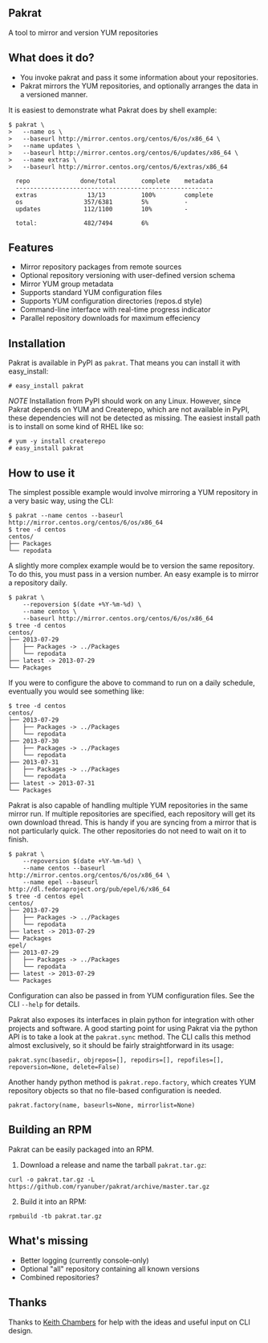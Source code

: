 Pakrat
-------

A tool to mirror and version YUM repositories

What does it do?
----------------

* You invoke pakrat and pass it some information about your repositories.
* Pakrat mirrors the YUM repositories, and optionally arranges the data in a
  versioned manner.

It is easiest to demonstrate what Pakrat does by shell example:
```
$ pakrat \
>   --name os \
>   --baseurl http://mirror.centos.org/centos/6/os/x86_64 \
>   --name updates \
>   --baseurl http://mirror.centos.org/centos/6/updates/x86_64 \
>   --name extras \
>   --baseurl http://mirror.centos.org/centos/6/extras/x86_64

  repo              done/total       complete    metadata
  -------------------------------------------------------
  extras              13/13          100%        complete  
  os                 357/6381        5%          -         
  updates            112/1100        10%         -         

  total:             482/7494        6%

```

Features
--------

* Mirror repository packages from remote sources
* Optional repository versioning with user-defined version schema
* Mirror YUM group metadata
* Supports standard YUM configuration files
* Supports YUM configuration directories (repos.d style)
* Command-line interface with real-time progress indicator
* Parallel repository downloads for maximum effeciency

Installation
------------

Pakrat is available in PyPI as `pakrat`. That means you can install it with
easy_install:

```
# easy_install pakrat
```

*NOTE*
Installation from PyPI should work on any Linux. However, since Pakrat depends
on YUM and Createrepo, which are not available in PyPI, these dependencies will
not be detected as missing. The easiest install path is to install on some kind
of RHEL like so:

```
# yum -y install createrepo
# easy_install pakrat
```

How to use it
-------------

The simplest possible example would involve mirroring a YUM repository in a
very basic way, using the CLI:

```
$ pakrat --name centos --baseurl http://mirror.centos.org/centos/6/os/x86_64
$ tree -d centos
centos/
├── Packages
└── repodata
```

A slightly more complex example would be to version the same repository. To
do this, you must pass in a version number. An easy example is to mirror a
repository daily.
```
$ pakrat \
    --repoversion $(date +%Y-%m-%d) \
    --name centos \
    --baseurl http://mirror.centos.org/centos/6/os/x86_64
$ tree -d centos
centos/
├── 2013-07-29
│   ├── Packages -> ../Packages
│   └── repodata
├── latest -> 2013-07-29
└── Packages
```

If you were to configure the above to command to run on a daily schedule,
eventually you would see something like:
```
$ tree -d centos
centos/
├── 2013-07-29
│   ├── Packages -> ../Packages
│   └── repodata
├── 2013-07-30
│   ├── Packages -> ../Packages
│   └── repodata
├── 2013-07-31
│   ├── Packages -> ../Packages
│   └── repodata
├── latest -> 2013-07-31
└── Packages
```

Pakrat is also capable of handling multiple YUM repositories in the same mirror
run. If multiple repositories are specified, each repository will get its own
download thread. This is handy if you are syncing from a mirror that is not
particularly quick. The other repositories do not need to wait on it to finish.
```
$ pakrat \
    --repoversion $(date +%Y-%m-%d) \
    --name centos --baseurl http://mirror.centos.org/centos/6/os/x86_64 \
    --name epel --baseurl http://dl.fedoraproject.org/pub/epel/6/x86_64
$ tree -d centos epel
centos/
├── 2013-07-29
│   ├── Packages -> ../Packages
│   └── repodata
├── latest -> 2013-07-29
└── Packages
epel/
├── 2013-07-29
│   ├── Packages -> ../Packages
│   └── repodata
├── latest -> 2013-07-29
└── Packages
```

Configuration can also be passed in from YUM configuration files. See the CLI
`--help` for details.

Pakrat also exposes its interfaces in plain python for integration with other
projects and software. A good starting point for using Pakrat via the python
API is to take a look at the `pakrat.sync` method. The CLI calls this method
almost exclusively, so it should be fairly straightforward in its usage:
```
pakrat.sync(basedir, objrepos=[], repodirs=[], repofiles=[], repoversion=None, delete=False)
```

Another handy python method is `pakrat.repo.factory`, which creates YUM
repository objects so that no file-based configuration is needed.
```
pakrat.factory(name, baseurls=None, mirrorlist=None)
```

Building an RPM
---------------

Pakrat can be easily packaged into an RPM.

1. Download a release and name the tarball `pakrat.tar.gz`:
```
curl -o pakrat.tar.gz -L https://github.com/ryanuber/pakrat/archive/master.tar.gz
```

2. Build it into an RPM:
```
rpmbuild -tb pakrat.tar.gz
```

What's missing
--------------

* Better logging (currently console-only)
* Optional "all" repository containing all known versions
* Combined repositories?

Thanks
------

Thanks to [Keith Chambers](https://github.com/keithchambers) for help with the ideas
and useful input on CLI design.
